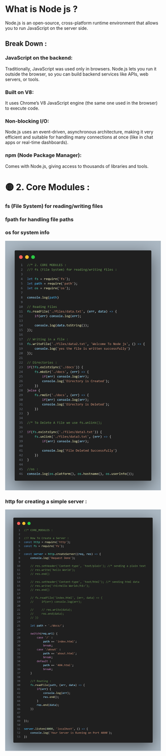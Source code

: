 # What is Node js ? 
Node.js is an open-source, cross-platform runtime environment that allows you to run JavaScript on the server side.

## Break Down : 
### JavaScript on the backend: 
Traditionally, JavaScript was used only in browsers. Node.js lets you run it outside the browser, so you can build backend services like APIs, web servers, or tools.

### Built on V8: 
It uses Chrome’s V8 JavaScript engine (the same one used in the browser) to execute code.

### Non-blocking I/O: 
Node.js uses an event-driven, asynchronous architecture, making it very efficient and suitable for handling many connections at once (like in chat apps or real-time dashboards).

### npm (Node Package Manager): 
Comes with Node.js, giving access to thousands of libraries and tools.

# 🟡 2. Core Modules : 
### fs (File System) for reading/writing files 
### fpath for handling file paths 
### os for system info 
![Core Modules](./screenshots/CoreModules.png)

### http for creating a simple server : 
![Http Creation](./screenshots/httpCreation.png)